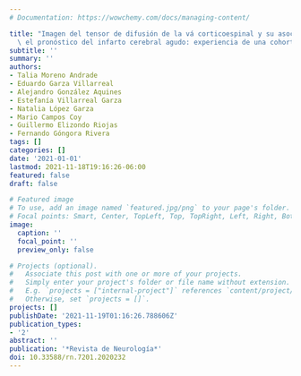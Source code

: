 ```yaml
---
# Documentation: https://wowchemy.com/docs/managing-content/

title: "Imagen del tensor de difusión de la vá corticoespinal y su asociación\
  \ el pronóstico del infarto cerebral agudo: experiencia de una cohorte en México"
subtitle: ''
summary: ''
authors:
- Talia Moreno Andrade
- Eduardo Garza Villarreal
- Alejandro González Aquines
- Estefanía Villarreal Garza
- Natalia López Garza
- Mario Campos Coy
- Guillermo Elizondo Riojas
- Fernando Góngora Rivera
tags: []
categories: []
date: '2021-01-01'
lastmod: 2021-11-18T19:16:26-06:00
featured: false
draft: false

# Featured image
# To use, add an image named `featured.jpg/png` to your page's folder.
# Focal points: Smart, Center, TopLeft, Top, TopRight, Left, Right, BottomLeft, Bottom, BottomRight.
image:
  caption: ''
  focal_point: ''
  preview_only: false

# Projects (optional).
#   Associate this post with one or more of your projects.
#   Simply enter your project's folder or file name without extension.
#   E.g. `projects = ["internal-project"]` references `content/project/deep-learning/index.md`.
#   Otherwise, set `projects = []`.
projects: []
publishDate: '2021-11-19T01:16:26.788606Z'
publication_types:
- '2'
abstract: ''
publication: '*Revista de Neurología*'
doi: 10.33588/rn.7201.2020232
---
```

